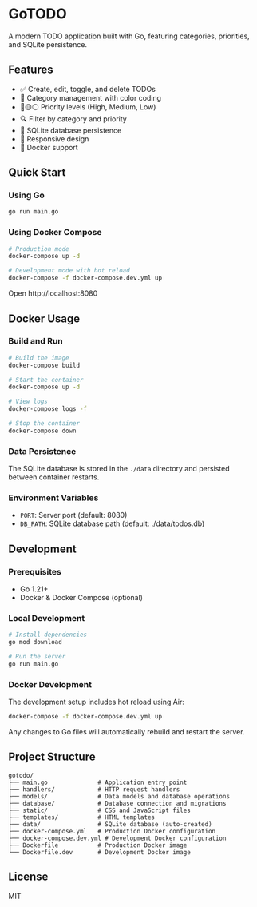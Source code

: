 # GoTODO

A modern TODO application built with Go, featuring categories, priorities, and SQLite persistence.

## Features

- ✅ Create, edit, toggle, and delete TODOs
- 📁 Category management with color coding
- 🔴🟡⚪ Priority levels (High, Medium, Low)
- 🔍 Filter by category and priority
- 💾 SQLite database persistence
- 📱 Responsive design
- 🐳 Docker support

## Quick Start

### Using Go

```bash
go run main.go
```

### Using Docker Compose

```bash
# Production mode
docker-compose up -d

# Development mode with hot reload
docker-compose -f docker-compose.dev.yml up
```

Open http://localhost:8080

## Docker Usage

### Build and Run

```bash
# Build the image
docker-compose build

# Start the container
docker-compose up -d

# View logs
docker-compose logs -f

# Stop the container
docker-compose down
```

### Data Persistence

The SQLite database is stored in the `./data` directory and persisted between container restarts.

### Environment Variables

- `PORT`: Server port (default: 8080)
- `DB_PATH`: SQLite database path (default: ./data/todos.db)

## Development

### Prerequisites

- Go 1.21+
- Docker & Docker Compose (optional)

### Local Development

```bash
# Install dependencies
go mod download

# Run the server
go run main.go
```

### Docker Development

The development setup includes hot reload using Air:

```bash
docker-compose -f docker-compose.dev.yml up
```

Any changes to Go files will automatically rebuild and restart the server.

## Project Structure

```
gotodo/
├── main.go              # Application entry point
├── handlers/            # HTTP request handlers
├── models/              # Data models and database operations
├── database/            # Database connection and migrations
├── static/              # CSS and JavaScript files
├── templates/           # HTML templates
├── data/                # SQLite database (auto-created)
├── docker-compose.yml   # Production Docker configuration
├── docker-compose.dev.yml # Development Docker configuration
├── Dockerfile           # Production Docker image
└── Dockerfile.dev       # Development Docker image
```

## License

MIT